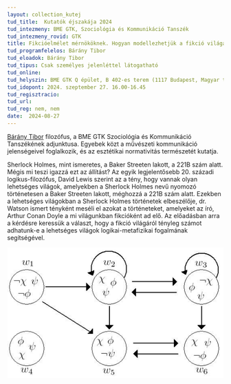```yaml
---
layout: collection_kutej
tud_title:  Kutatók éjszakája 2024
tud_intezmeny: BME GTK, Szociológia és Kommunikáció Tanszék
tud_intezmeny_rovid: GTK
title: Fikcióelmélet mérnököknek. Hogyan modellezhetjük a fikció világát lehetséges világokként?
tud_programfelelos: Bárány Tibor
tud_eloadok: Bárány Tibor
tud_tipus: Csak személyes jelenléttel látogatható
tud_online: 
tud_helyszin: BME GTK Q épület, B 402-es terem (1117 Budapest, Magyar tudósok körútja 2.)
tud_idopont: 2024. szeptember 27. 16.00-16.45
tud_regisztracio: 
tud_url: 
tud_reg: nem, nem
date:  2024-08-27
---
```

[Bárány Tibor](https://www.bmekomm.hu/portfolio/barany-tibor) filozófus, a BME GTK Szociológia és Kommunikáció Tanszékének adjunktusa. Egyebek közt a művészeti kommunikáció jelenségeivel foglalkozik, és az esztétikai normativitás természetét kutatja.

Sherlock Holmes, mint ismeretes, a Baker Streeten lakott, a 221B szám alatt. Mégis mi teszi igazzá ezt az állítást? Az egyik legjelentősebb 20. századi logikus-filozófus, David Lewis szerint az a tény, hogy vannak olyan lehetséges világok, amelyekben a Sherlock Holmes nevű nyomozó történetesen a Baker Streeten lakott, méghozzá a 221B szám alatt. Ezekben a lehetséges világokban a Sherlock Holmes történetek elbeszélője, dr. Watson ismert tényként meséli el azokat a történeteket, amelyeket az író, Arthur Conan Doyle a mi világunkban fikcióként ad elő.
Az előadásban arra a kérdésre keressük a választ, hogy a fikció világáról tényleg számot adhatunk-e a lehetséges világok logikai-metafizikai fogalmának segítségével. 

![Fikcióelmélet mérnököknek. Hogyan modellezhetjük a fikció világát lehetséges világokként?](../2024/images/fikcioelmelet.jpg)
